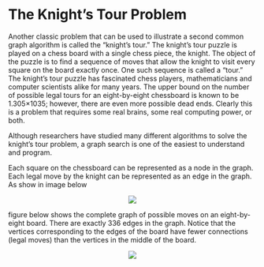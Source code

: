 # The Knight’s Tour Problem
<p>Another classic problem that can be used to illustrate a second common graph algorithm is called the “knight’s tour.” The knight’s tour puzzle is played on a chess board with a single chess piece, the knight. The object of the puzzle is to find a sequence of moves that allow the knight to visit every square on the board exactly once. One such sequence is called a “tour.” The knight’s tour puzzle has fascinated chess players, mathematicians and computer scientists alike for many years. The upper bound on the number of possible legal tours for an eight-by-eight chessboard is known to be 1.305×1035; however, there are even more possible dead ends. Clearly this is a problem that requires some real brains, some real computing power, or both.</p>

<p>Although researchers have studied many different algorithms to solve the knight’s tour problem, a graph search is one of the easiest to understand and program.</p>

<p> Each square on the chessboard can be represented as a node in the graph. Each legal move by the knight can be represented as an edge in the graph. As show in image below</p>

<p align='center'>
  <img src='https://runestone.academy/runestone/books/published/pythonds/_images/knightmoves.png'></img>
</p>

<p> figure below shows the complete graph of possible moves on an eight-by-eight board. There are exactly 336 edges in the graph. Notice that the vertices corresponding to the edges of the board have fewer connections (legal moves) than the vertices in the middle of the board.
</p>

<p align='center'>
  <img src='https://runestone.academy/runestone/books/published/pythonds/_images/bigknight.png'></img>
</p>
